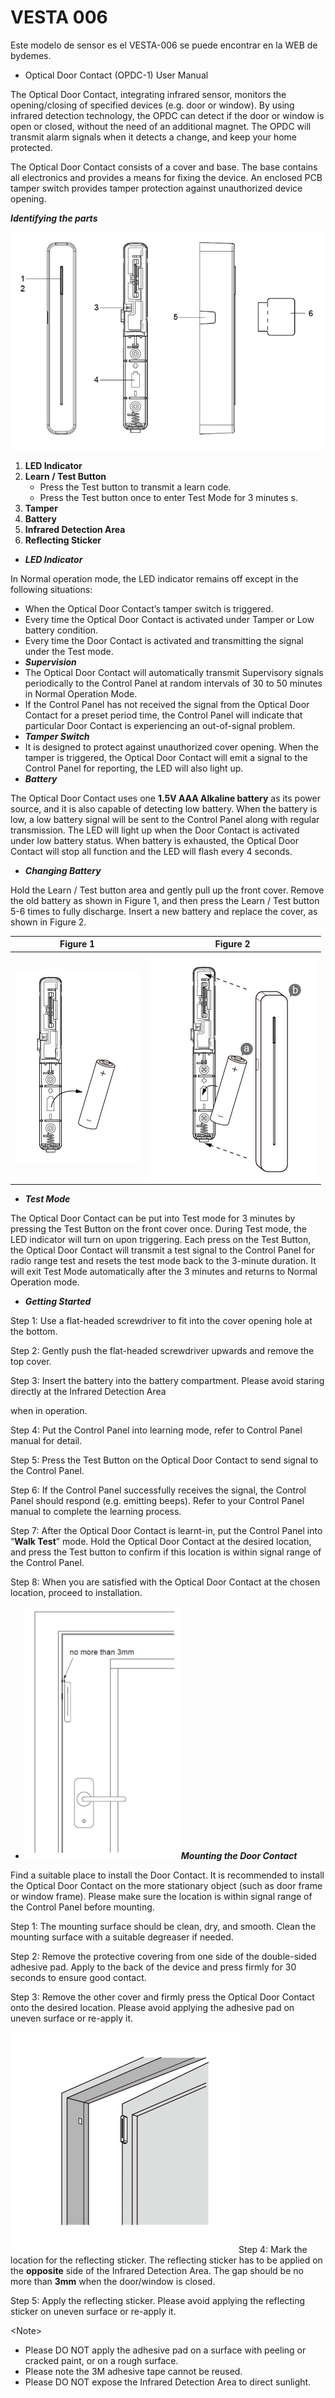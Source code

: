 # VESTA 006

Este modelo de sensor es el VESTA-006 se puede encontrar en la WEB de bydemes.&#x20;

* Optical Door Contact (OPDC-1) User Manual

The Optical Door Contact, integrating infrared sensor, monitors the opening/closing of specified devices (e.g. door or window). By using infrared detection technology, the OPDC can detect if the door or window is open or closed, without the need of an additional magnet. The OPDC will transmit alarm signals when it detects a change, and keep your home protected.

The Optical Door Contact consists of a cover and base. The base contains all electronics and provides a means for fixing the device. An enclosed PCB tamper switch provides tamper protection against unauthorized device opening.

_**Identifying the parts**_

![](.gitbook/assets/0.png)

1. **LED Indicator**
2. **Learn / Test Button**
   * Press the Test button to transmit a learn code.
   * Press the Test button once to enter Test Mode for 3 minutes s.
3. **Tamper**
4. **Battery**
5. **Infrared Detection Area**
6. **Reflecting Sticker**

* _**LED Indicator**_

In Normal operation mode, the LED indicator remains off except in the following situations:

* When the Optical Door Contact’s tamper switch is triggered.
* Every time the Optical Door Contact is activated under Tamper or Low battery condition.
* Every time the Door Contact is activated and transmitting the signal under the Test mode.
* _**Supervision**_
* The Optical Door Contact will automatically transmit Supervisory signals periodically to the Control Panel at random intervals of 30 to 50 minutes in Normal Operation Mode.
* If the Control Panel has not received the signal from the Optical Door Contact for a preset period time, the Control Panel will indicate that particular Door Contact is experiencing an out-of-signal problem.
* _**Tamper Switch**_
* It is designed to protect against unauthorized cover opening. When the tamper is triggered, the Optical Door Contact will emit a signal to the Control Panel for reporting, the LED will also light up.
* _**Battery**_

The Optical Door Contact uses one **1.5V AAA Alkaline battery** as its power source, and it is also capable of detecting low battery. When the battery is low, a low battery signal will be sent to the Control Panel along with regular transmission. The LED will light up when the Door Contact is activated under low battery status. When battery is exhausted, the Optical Door Contact will stop all function and the LED will flash every 4 seconds.

* _**Changing Battery**_

Hold the Learn / Test button area and gently pull up the front cover. Remove the old battery as shown in Figure 1, and then press the Learn / Test button 5-6 times to fully discharge. Insert a new battery and replace the cover, as shown in Figure 2.

| Figure 1                                                      | Figure 2                                                      |
| ------------------------------------------------------------- | ------------------------------------------------------------- |
| <img src=".gitbook/assets/1.png" alt="" data-size="original"> | <img src=".gitbook/assets/2.png" alt="" data-size="original"> |

* _**Test Mode**_

The Optical Door Contact can be put into Test mode for 3 minutes by pressing the Test Button on the front cover once. During Test mode, the LED indicator will turn on upon triggering. Each press on the Test Button, the Optical Door Contact will transmit a test signal to the Control Panel for radio range test and resets the test mode back to the 3-minute duration. It will exit Test Mode automatically after the 3 minutes and returns to Normal Operation mode.

* _**Getting Started**_

Step 1: Use a flat-headed screwdriver to fit into the cover opening hole at the bottom.

Step 2: Gently push the flat-headed screwdriver upwards and remove the top cover.

Step 3: Insert the battery into the battery compartment. Please avoid staring directly at the Infrared Detection Area

when in operation.

Step 4: Put the Control Panel into learning mode, refer to Control Panel manual for detail.

Step 5: Press the Test Button on the Optical Door Contact to send signal to the Control Panel.

Step 6: If the Control Panel successfully receives the signal, the Control Panel should respond (e.g. emitting beeps). Refer to your Control Panel manual to complete the learning process.

Step 7: After the Optical Door Contact is learnt-in, put the Control Panel into “**Walk Test**” mode. Hold the Optical Door Contact at the desired location, and press the Test button to confirm if this location is within signal range of the Control Panel.

Step 8: When you are satisfied with the Optical Door Contact at the chosen location, proceed to installation.

* ![](.gitbook/assets/3.png)_**Mounting the Door Contact**_

Find a suitable place to install the Door Contact. It is recommended to install the Optical Door Contact on the more stationary object (such as door frame or window frame). Please make sure the location is within signal range of the Control Panel before mounting.

Step 1: The mounting surface should be clean, dry, and smooth. Clean the mounting surface with a suitable degreaser if needed.

Step 2: Remove the protective covering from one side of the double-sided adhesive pad. Apply to the back of the device and press firmly for 30 seconds to ensure good contact.

Step 3: Remove the other cover and firmly press the Optical Door Contact onto the desired location. Please avoid applying the adhesive pad on uneven surface or re-apply it.

![](.gitbook/assets/4.png)Step 4: Mark the location for the reflecting sticker. The reflecting sticker has to be applied on the **opposite** side of the Infrared Detection Area. The gap should be no more than **3mm** when the door/window is closed.

Step 5: Apply the reflecting sticker. Please avoid applying the reflecting sticker on uneven surface or re-apply it.

\<Note>

* Please DO NOT apply the adhesive pad on a surface with peeling or cracked paint, or on a rough surface.
* Please note the 3M adhesive tape cannot be reused.
* Please DO NOT expose the Infrared Detection Area to direct sunlight.
